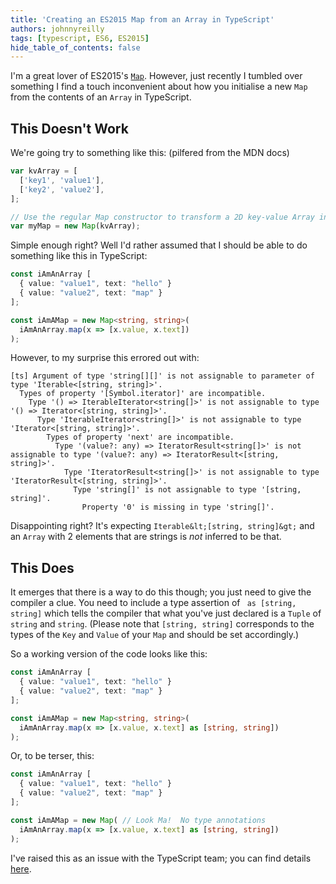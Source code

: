 ```yaml
---
title: 'Creating an ES2015 Map from an Array in TypeScript'
authors: johnnyreilly
tags: [typescript, ES6, ES2015]
hide_table_of_contents: false
---
```


I'm a great lover of ES2015's [`Map`](https://developer.mozilla.org/en-US/docs/Web/JavaScript/Reference/Global_Objects/Map). However, just recently I tumbled over something I find a touch inconvenient about how you initialise a new `Map` from the contents of an `Array` in TypeScript.

<!--truncate-->

## This Doesn't Work

We're going try to something like this: (pilfered from the MDN docs)

```ts
var kvArray = [
  ['key1', 'value1'],
  ['key2', 'value2'],
];

// Use the regular Map constructor to transform a 2D key-value Array into a map
var myMap = new Map(kvArray);
```

Simple enough right? Well I'd rather assumed that I should be able to do something like this in TypeScript:

```ts
const iAmAnArray [
  { value: "value1", text: "hello" }
  { value: "value2", text: "map" }
];

const iAmAMap = new Map<string, string>(
  iAmAnArray.map(x => [x.value, x.text])
);
```

However, to my surprise this errored out with:

```
[ts] Argument of type 'string[][]' is not assignable to parameter of type 'Iterable<[string, string]>'.
  Types of property '[Symbol.iterator]' are incompatible.
    Type '() => IterableIterator<string[]>' is not assignable to type '() => Iterator<[string, string]>'.
      Type 'IterableIterator<string[]>' is not assignable to type 'Iterator<[string, string]>'.
        Types of property 'next' are incompatible.
          Type '(value?: any) => IteratorResult<string[]>' is not assignable to type '(value?: any) => IteratorResult<[string, string]>'.
            Type 'IteratorResult<string[]>' is not assignable to type 'IteratorResult<[string, string]>'.
              Type 'string[]' is not assignable to type '[string, string]'.
                Property '0' is missing in type 'string[]'.
```

Disappointing right? It's expecting `Iterable&lt;[string, string]&gt;` and an `Array` with 2 elements that are strings is _not_ inferred to be that.

## This Does

It emerges that there is a way to do this though; you just need to give the compiler a clue. You need to include a type assertion of ` as [string, string]` which tells the compiler that what you've just declared is a `Tuple` of `string` and `string`. (Please note that `[string, string]` corresponds to the types of the `Key` and `Value` of your `Map` and should be set accordingly.)

So a working version of the code looks like this:

```ts
const iAmAnArray [
  { value: "value1", text: "hello" }
  { value: "value2", text: "map" }
];

const iAmAMap = new Map<string, string>(
  iAmAnArray.map(x => [x.value, x.text] as [string, string])
);
```

Or, to be terser, this:

```ts
const iAmAnArray [
  { value: "value1", text: "hello" }
  { value: "value2", text: "map" }
];

const iAmAMap = new Map( // Look Ma!  No type annotations
  iAmAnArray.map(x => [x.value, x.text] as [string, string])
);
```

I've raised this as an issue with the TypeScript team; you can find details [here](https://github.com/Microsoft/TypeScript/issues/8936).
